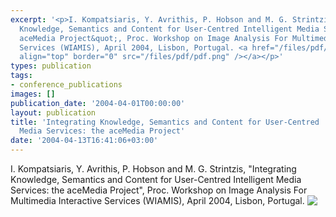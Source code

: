 ```yaml
---
excerpt: '<p>I. Kompatsiaris, Y. Avrithis, P. Hobson and M. G. Strintzis, &quot;Integrating
  Knowledge, Semantics and Content for User-Centred Intelligent Media Services: the
  aceMedia Project&quot;, Proc. Workshop on Image Analysis For Multimedia Interactive
  Services (WIAMIS), April 2004, Lisbon, Portugal. <a href="/files/pdf/wiamis04_acemedia.pdf"><img
  align="top" border="0" src="/files/pdf/pdf.png" /></a></p>'
types: publication
tags:
- conference_publications
images: []
publication_date: '2004-04-01T00:00:00'
layout: publication
title: 'Integrating Knowledge, Semantics and Content for User-Centred  Intelligent
  Media Services: the aceMedia Project'
date: '2004-04-13T16:41:06+03:00'
---
```

<p>I. Kompatsiaris, Y. Avrithis, P. Hobson and M. G. Strintzis, &quot;Integrating Knowledge, Semantics and Content for User-Centred Intelligent Media Services: the aceMedia Project&quot;, Proc. Workshop on Image Analysis For Multimedia Interactive Services (WIAMIS), April 2004, Lisbon, Portugal. <a href="/files/pdf/wiamis04_acemedia.pdf"><img align="top" border="0" src="/files/pdf/pdf.png" /></a></p>
